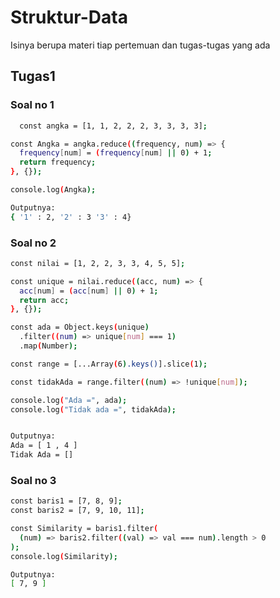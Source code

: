 # Struktur-Data

Isinya berupa materi tiap pertemuan dan tugas-tugas yang ada

## Tugas1

### Soal no 1

```bash
  const angka = [1, 1, 2, 2, 2, 3, 3, 3, 3];

const Angka = angka.reduce((frequency, num) => {
  frequency[num] = (frequency[num] || 0) + 1;
  return frequency;
}, {});

console.log(Angka);

Outputnya:
{ '1' : 2, '2' : 3 '3' : 4}
```

### Soal no 2

```bash
const nilai = [1, 2, 2, 3, 3, 4, 5, 5];

const unique = nilai.reduce((acc, num) => {
  acc[num] = (acc[num] || 0) + 1;
  return acc;
}, {});

const ada = Object.keys(unique)
  .filter((num) => unique[num] === 1)
  .map(Number);

const range = [...Array(6).keys()].slice(1);

const tidakAda = range.filter((num) => !unique[num]);

console.log("Ada =", ada);
console.log("Tidak ada =", tidakAda);


Outputnya:
Ada = [ 1 , 4 ]
Tidak Ada = []
```

### Soal no 3

```bash
const baris1 = [7, 8, 9];
const baris2 = [7, 9, 10, 11];

const Similarity = baris1.filter(
  (num) => baris2.filter((val) => val === num).length > 0
);
console.log(Similarity);

Outputnya:
[ 7, 9 ]
